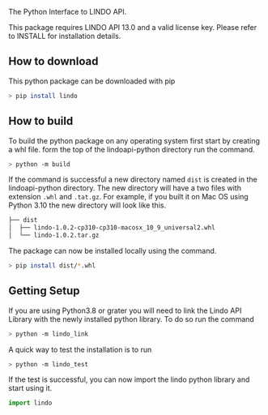 The Python Interface to LINDO API.

This package requires LINDO API 13.0 and a valid license key. Please refer to INSTALL for installation details.

## How to download

This python package can be downloaded with pip

```bash
> pip install lindo
```

## How to build

To build the python package on any operating system first start by creating a whl file. form the top of the lindoapi-python directory run the command.

```bash
> python -m build
```

If the command is successful a new directory named `dist` is created in the lindoapi-python directory. The new directory will have a two files with extension `.whl` and `.tat.gz`. For example, if you built it on Mac OS using Python 3.10 the new directory will look like this.

```bash
├── dist
│  ├── lindo-1.0.2-cp310-cp310-macosx_10_9_universal2.whl
│  └── lindo-1.0.2.tar.gz
```

The package can now be installed locally using the command.
```bash
> pip install dist/*.whl
```

## Getting Setup

If you are using Python3.8 or grater you will need to link the Lindo API Library with the newly installed python library. To do so run the command
```bash
> python -m lindo_link
```

A quick way to test the installation is to run
```bash
> python -m lindo_test
```

If the test is successful, you can now import the lindo python library and start using it.
```python
import lindo
```
